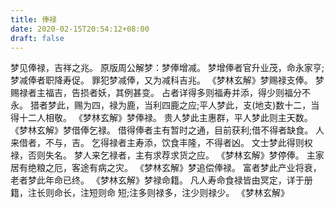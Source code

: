 ```yaml
---
title: 俸禄
date: 2020-02-15T20:54:12+08:00
draft: false
---
```


梦见俸禄，吉祥之兆。
原版周公解梦：梦俸增减。
梦增俸者官升业茂，命永家亨;梦减俸者职降寿促。
罪犯梦减俸，又为减科吉兆。
《梦林玄解》梦赐禄支俸。
梦赐禄者主福吉，告损者妖，其例甚变。
占者详得多则福寿并添，得少则福分不永。
猎者梦此，赐为四，禄为鹿，当利四鹿之应;平人梦此，支(地支)数十二，当得十二人相敬。
《梦林玄解》梦俸禄。
贵人梦此主惠群，平人梦此则主天数。
《梦林玄解》梦借俸乞禄。
借得俸者主有暂时之通，目前获利;借不得者缺食。
人来借者，不与，吉。
乞得禄者主寿添，饮食丰隆，不得者凶。
文士梦此得则权禄，否则失名。
梦人来乞禄者，主有求荐求货之应。
《梦林玄解》梦停俸。
主家居有绝粮之厄，客途有病之灾。
《梦林玄解》梦追偿俸禄。
富者梦此产业将衰，老者梦此年命已终。
《梦林玄解》梦禄命籍。
凡人寿命食禄皆由冥定，详于册籍，注长则命长，注短则命 短;注多则禄多，注少则禄少。
《梦林玄解》